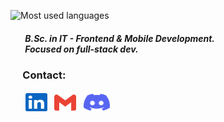 <!-- Do people visit my profile? -->
[linkedin]: https://www.linkedin.com/in/janandreasrusnak/
[gmail]: mailto:janandreashorgenr@gmail.com
[twitter]: https://twitter.com/redmawzx
[discord]: https://discord.com/users/189753449670246401

<!-- Top Languages Card -->
<p align="left">
  <img alt="Most used languages" src="https://github-readme-stats.vercel.app/api/top-langs/?username=redmawzx&theme=github_dark&hide_border=true&include_all_commits=true&count_private=true&layout=compact&timestamp={{timestamp}}" />
</p>

<!-- Main text -->
#####  &nbsp;&nbsp;&nbsp;&nbsp;&nbsp;&nbsp; B.Sc. in IT - Frontend & Mobile Development. <br /> &nbsp;&nbsp;&nbsp;&nbsp;&nbsp;&nbsp; Focused on full-stack dev.

<!-- Contact section -->
### &nbsp;&nbsp;&nbsp;&nbsp;&nbsp;Contact:
<p align="left">
  &nbsp;&nbsp;&nbsp;&nbsp;&nbsp;
  <a href="https://www.linkedin.com/in/janandreasrusnak/" target="_blank"><img align="center" src="assets/linkedin.svg" alt="LinkedIn" height="29" width="35" /></a>&nbsp;&nbsp;
  <a href="mailto:janandreashorgenr@gmail.com" target="_blank"><img align="center" src="assets/gmail.svg" alt="Gmail"  height="34" width="35" /></a>&nbsp;&nbsp;
  <a href="https://discord.com/users/189753449670246401" target="_blank"><img align="center" src="assets/discord.svg" alt="Discord" height="35" width="42" /></a>
</p>

